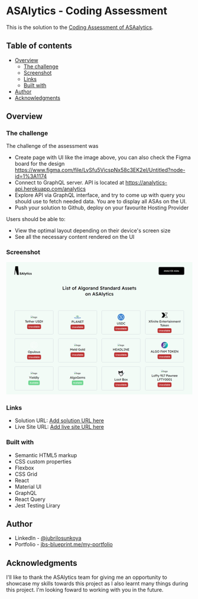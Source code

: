 # ASAlytics - Coding Assessment

This is the solution to the [Coding Assessment of ASAalytics](https://asalytics.notion.site/asalytics/Coding-Assessment-9a4efe06095e40fca787e9eca8b9cac0).

## Table of contents

-  [Overview](#overview)
   -  [The challenge](#the-challenge)
   -  [Screenshot](#screenshot)
   -  [Links](#links)
   -  [Built with](#built-with)
-  [Author](#author)
-  [Acknowledgments](#acknowledgments)

## Overview

### The challenge

The challenge of the assessment was

-  Create page with UI like the image above, you can also check the Figma board for the design https://www.figma.com/file/LvSfu5VicspNx58c3EK2el/Untitled?node-id=1%3A1174
-  Connect to GraphQL server. API is located at https://analytics-api.herokuapp.com/analytics
-  Explore API via GraphQL interface, and try to come up with query you should use to fetch needed data. You are to display all ASAs on the UI.
-  Push your solution to Github, deploy on your favourite Hosting Provider

Users should be able to:

-  View the optimal layout depending on their device's screen size
-  See all the necessary content rendered on the UI

### Screenshot

![A Screenshot](./screenshot.png)

### Links

-  Solution URL: [Add solution URL here](https://your-solution-url.com)
-  Live Site URL: [Add live site URL here](https://your-live-site-url.com)

### Built with

-  Semantic HTML5 markup
-  CSS custom properties
-  Flexbox
-  CSS Grid
-  React
-  Material UI
-  GraphQL
-  React Query
-  Jest Testing Lirary

## Author

-  LinkedIn - [@jubrilosunkoya](https://www.linkedin.com/in/jibreel-osunkoya/)
-  Portfolio - [jbs-blueprint.me/my-portfolio](https://www.jbs-blueprint.me/my-portfolio/)

## Acknowledgments

I'll like to thank the ASAlytics team for giving me an opportunity to showcase my skills towards this project as I also learnt many things during this project. I'm looking foward to working with you in the future.
